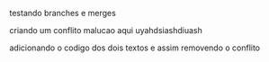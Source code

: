 testando branches e merges

criando um conflito malucao aqui uyahdsiashdiuash

adicionando o codigo dos dois textos e assim removendo o conflito 

